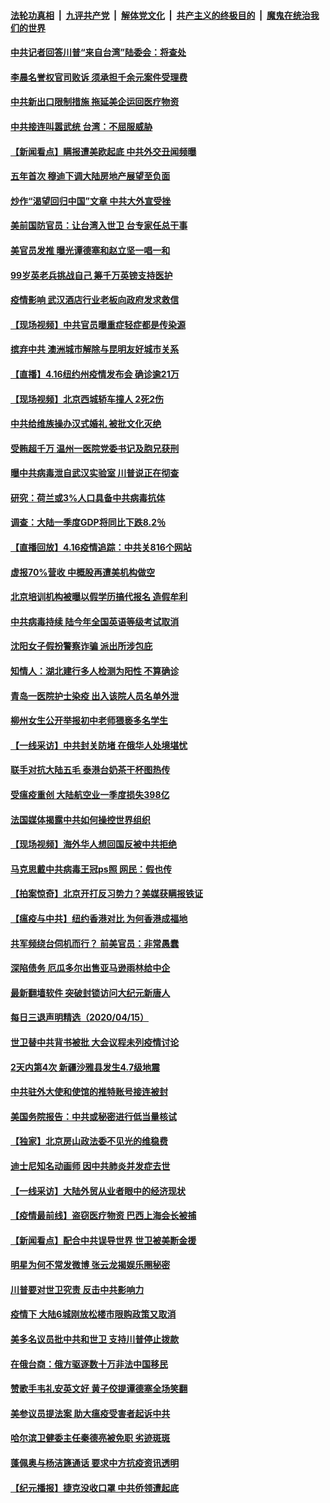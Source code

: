 ####  [法轮功真相](../../../../basic/blob/master/README.md?t=04170501) &nbsp;|&nbsp; [九评共产党](../../../../9ping.md/blob/master/README.md?t=04170501) &nbsp;|&nbsp; [解体党文化](../../../../jtdwh.md/blob/master/README.md?t=04170501)  &nbsp;|&nbsp; [共产主义的终极目的](../../../../gczydzjmd.md/blob/master/README.md?t=04170501) &nbsp;|&nbsp; [魔鬼在统治我们的世界](../../../../mgztzwmdsj.md/blob/master/README.md?t=04170501) 

#### [中共记者回答川普“来自台湾”陆委会：将查处](../pages/nsc413/n12036135.md?t=04170501) 

#### [李晨名誉权官司败诉 须承担千余元案件受理费](../pages/nsc413/n12036959.md?t=04170501) 

#### [中共新出口限制措施 拖延美企运回医疗物资](../pages/nsc413/n12036927.md?t=04170501) 

#### [中共接连叫嚣武统 台湾：不屈服威胁](../pages/nsc413/n12037117.md?t=04170501) 

#### [【新闻看点】瞒报遭美欧起底 中共外交丑闻频曝](../pages/nsc413/n12037053.md?t=04170501) 

#### [五年首次 穆迪下调大陆房地产展望至负面](../pages/nsc413/n12036936.md?t=04170501) 

#### [炒作“渴望回归中国”文章 中共大外宣受挫](../pages/nsc413/n12036597.md?t=04170501) 

#### [美前国防官员：让台湾入世卫 台专家任总干事](../pages/nsc413/n12036889.md?t=04170501) 

#### [美官员发推 曝光谭德塞和赵立坚一唱一和](../pages/nsc413/n12036679.md?t=04170501) 

#### [99岁英老兵挑战自己 筹千万英镑支持医护](../pages/nsc413/n12030609.md?t=04170501) 

#### [疫情影响 武汉酒店行业老板向政府发求救信](../pages/nsc413/n12036040.md?t=04170501) 

#### [【现场视频】中共官员曝重症轻症都是传染源](../pages/nsc413/n12036095.md?t=04170501) 

#### [摈弃中共 澳洲城市解除与昆明友好城市关系](../pages/nsc413/n12036793.md?t=04170501) 

#### [【直播】4.16纽约州疫情发布会 确诊逾21万](../pages/nsc413/n12036842.md?t=04170501) 


#### [【现场视频】北京西城轿车撞人 2死2伤](../pages/nsc413/n12036674.md?t=04170501) 

#### [中共给维族操办汉式婚礼 被批文化灭绝](../pages/nsc413/n12034114.md?t=04170501) 

#### [受贿超千万 温州一医院党委书记及胞兄获刑](../pages/nsc413/n12036421.md?t=04170501) 

#### [曝中共病毒泄自武汉实验室 川普说正在彻查](../pages/nsc413/n12035144.md?t=04170501) 

#### [研究：荷兰或3%人口具备中共病毒抗体](../pages/nsc413/n12036327.md?t=04170501) 

#### [调查：大陆一季度GDP将同比下跌8.2％](../pages/nsc413/n12036350.md?t=04170501) 

#### [【直播回放】4.16疫情追踪：中共关816个网站](../pages/nsc413/n12036202.md?t=04170501) 

#### [虚报70%营收 中概股再遭美机构做空](../pages/nsc413/n12035324.md?t=04170501) 

#### [北京培训机构被曝以假学历搞代报名 造假牟利](../pages/nsc413/n12035952.md?t=04170501) 

#### [中共病毒持续 陆今年全国英语等级考试取消](../pages/nsc413/n12036091.md?t=04170501) 

#### [沈阳女子假扮警察诈骗 派出所涉包庇](../pages/nsc413/n12035963.md?t=04170501) 

#### [知情人：湖北建行多人检测为阳性 不算确诊](../pages/nsc413/n12035846.md?t=04170501) 

#### [青岛一医院护士染疫 出入该院人员名单外泄](../pages/nsc413/n12035682.md?t=04170501) 

#### [柳州女生公开举报初中老师猥亵多名学生](../pages/nsc413/n12035670.md?t=04170501) 

#### [【一线采访】中共封关防堵 在俄华人处境堪忧](../pages/nsc413/n12035486.md?t=04170501) 

#### [联手对抗大陆五毛 泰港台奶茶干杯图热传](../pages/nsc413/n12035102.md?t=04170501) 

#### [受瘟疫重创 大陆航空业一季度损失398亿](../pages/nsc413/n12034786.md?t=04170501) 

#### [法国媒体揭露中共如何操控世界组织](../pages/nsc413/n12035295.md?t=04170501) 

#### [【现场视频】海外华人想回国反被中共拒绝](../pages/nsc413/n12035070.md?t=04170501) 

#### [马克思戴中共病毒王冠ps照 网民：假也传](../pages/nsc413/n12034076.md?t=04170501) 

#### [【拍案惊奇】北京开打反习势力？美媒获瞒报铁证](../pages/nsc413/n12034796.md?t=04170501) 

#### [【瘟疫与中共】纽约香港对比 为何香港成福地](../pages/nsc413/n12035199.md?t=04170501) 

#### [共军频绕台伺机而行？ 前美官员：非常愚蠢](../pages/nsc413/n12034998.md?t=04170501) 

#### [深陷债务 厄瓜多尔出售亚马逊雨林给中企](../pages/nsc413/n12034288.md?t=04170501) 

#### [最新翻墙软件 突破封锁访问大纪元新唐人](../pages/nsc413/n11971400.md?t=04170501) 

#### [每日三退声明精选（2020/04/15）](../pages/nsc413/n12035177.md?t=04170501) 

#### [世卫替中共背书被批 大会议程未列疫情讨论](../pages/nsc413/n12034878.md?t=04170501) 

#### [2天内第4次 新疆沙雅县发生4.7级地震](../pages/nsc413/n12035025.md?t=04170501) 

#### [中共驻外大使和使馆的推特账号接连被封](../pages/nsc413/n12034629.md?t=04170501) 

#### [美国务院报告：中共或秘密进行低当量核试](../pages/nsc413/n12034919.md?t=04170501) 

#### [【独家】北京房山政法委不见光的维稳费](../pages/nsc413/n12031979.md?t=04170501) 

#### [迪士尼知名动画师 因中共肺炎并发症去世](../pages/nsc413/n12034442.md?t=04170501) 

#### [【一线采访】大陆外贸从业者眼中的经济现状](../pages/nsc413/n12034545.md?t=04170501) 

#### [【疫情最前线】盗窃医疗物资 巴西上海会长被捕](../pages/nsc413/n12034371.md?t=04170501) 

#### [【新闻看点】配合中共误导世界 世卫被美断金援](../pages/nsc413/n12033829.md?t=04170501) 

#### [明星为何不常发微博 张云龙揭娱乐圈秘密](../pages/nsc413/n12034070.md?t=04170501) 

#### [川普要对世卫究责 反击中共影响力](../pages/nsc413/n12034034.md?t=04170501) 

#### [疫情下 大陆6城刚放松楼市限购政策又取消](../pages/nsc413/n12034253.md?t=04170501) 

#### [美多名议员批中共和世卫 支持川普停止拨款](../pages/nsc413/n12034194.md?t=04170501) 

#### [在俄台商：俄方驱逐数十万非法中国移⺠](../pages/nsc413/n12034151.md?t=04170501) 

#### [赞歌手韦礼安英文好 黄子佼提谭德塞全场笑翻](../pages/nsc413/n12033483.md?t=04170501) 

#### [美参议员提法案 助大瘟疫受害者起诉中共](../pages/nsc413/n12033649.md?t=04170501) 

#### [哈尔滨卫健委主任秦德亮被免职 劣迹斑斑](../pages/nsc413/n12034042.md?t=04170501) 

#### [蓬佩奥与杨洁篪通话 要求中方抗疫资讯透明](../pages/nsc413/n12034158.md?t=04170501) 

#### [【纪元播报】捷克没收口罩 中共侨领遭起底](../pages/nsc413/n12034279.md?t=04170501) 

